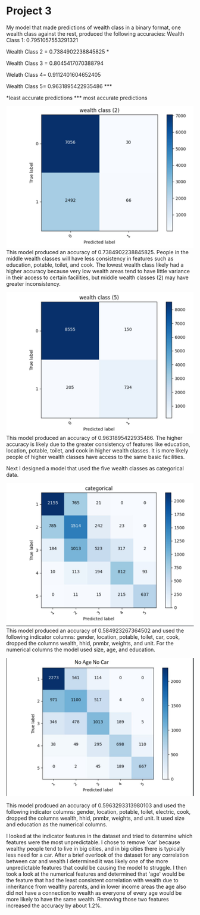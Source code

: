 # Project 3

My model that made predictions of wealth class in a binary format, one wealth class against the rest, produced the following accuracies:
Wealth Class 1:  0.7951057553291321

Wealth Class 2 =  0.7384902238845825 *

Wealth Class 3 =  0.8045417070388794

Welath Class 4=  0.9112401604652405

Wealth Class 5=  0.9631895422935486 ***

 *least accurate predictions *** most accurate predictions

![img_44.png](img_44.png)
This model produced an accuracy of 0.7384902238845825. People in the middle wealth classes will have less consistency in features such as education, potable, toilet, and cook. The lowest wealth class likely had a higher accuracy because very low wealth areas tend to have little variance in their access to certain facilities, but middle wealth classes (2) may have greater inconsistency. 


![img_45.png](img_45.png)
This model produced an accuracy of 0.9631895422935486. The higher accuracy is likely due to the greater consistency of features like education, location, potable, toilet, and cook in higher wealth classes. It is more likely people of higher wealth classes have access to the same basic facilities.




Next I designed a model that used the five wealth classes as categorical data.  

![img_41.png](img_41.png)
This model produced an accuracy of 0.584923267364502 and used the following indicator columns: gender, location, potable, toilet, car, cook, dropped the columns wealth, hhid, pnmbr, weights, and unit. For the numerical columns the model used size, age, and education.


![img_40.png](img_40.png)

This model prodcued an accuracy of 0.5963293313980103 and used the following indicator columns: gender, location, potable, toilet, electric, cook, dropped the columns wealth, hhid, pnmbr, weights, and unit. It used size and education as the numerical columns.

I looked at the indicator features in the dataset and tried to determine which features were the most unpredictable. I chose to remove 'car' because wealthy people tend to live in big cities, and in big cities there is typically less need for a car. After a brief overlook of the dataset for any correlation between car and wealth I determined it was likely one of the more unpredictable features that could be causing the model to struggle. I then took a look at the numerical features and determined that 'age' would be the feature that had the least consistent correlation with wealth due to inheritance from wealthy parents, and in lower income areas the age also did not have a connection to wealth as everyone of every age would be more likely to have the same wealth. Removing those two features increased the accuracy by about 1.2%.

